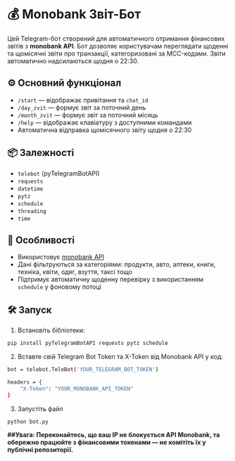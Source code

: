 # 💰 Monobank Звіт-Бот

Цей Telegram-бот створений для автоматичного отримання фінансових звітів з **monobank API**. Бот дозволяє користувачам переглядати щоденні та щомісячні звіти про транзакції, категоризовані за MCC-кодами. Звіти автоматично надсилаються щодня о 22:30.

## ⚙️ Основний функціонал

- `/start` — відображає привітання та `chat_id`
- `/day_zvit` — формує звіт за поточний день
- `/month_zvit` — формує звіт за поточний місяць
- `/help` — відображає клавіатуру з доступними командами
- Автоматична відправка щомісячного звіту щодня о 22:30

## 📦 Залежності

- `telebot` (pyTelegramBotAPI)
- `requests`
- `datetime`
- `pytz`
- `schedule`
- `threading`
- `time`

## 🧠 Особливості

- Використовує [monobank API](https://api.monobank.ua/docs/)
- Дані фільтруються за категоріями: продукти, авто, аптеки, книги, техніка, квіти, одяг, взуття, таксі тощо
- Підтримує автоматичну щоденну перевірку з використанням `schedule` у фоновому потоці

## 🛠️ Запуск

1. Встановіть бібліотеки:

```bash
pip install pyTelegramBotAPI requests pytz schedule
```

2. Вставте свій Telegram Bot Token та X-Token від Monobank API у код:

```bash
bot = telebot.TeleBot('YOUR_TELEGRAM_BOT_TOKEN')

headers = {
    "X-Token": "YOUR_MONOBANK_API_TOKEN"
}
```

3. Запустіть файл

```bash
python bot.py
```

**##Увага: Переконайтесь, що ваш IP не блокується API Monobank, та обережно працюйте з фінансовими токенами — не комітіть їх у публічні репозиторії.**
